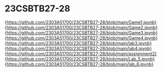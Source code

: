 # 23CSBTB27-28
{https://github.com/2303A51700/23CSBTB27-28/blob/main/Game1.ipynb}
{https://github.com/2303A51700/23CSBTB27-28/blob/main/Game2.ipynb}
{https://github.com/2303A51700/23CSBTB27-28/blob/main/Game3.ipynb}
{https://github.com/2303A51700/23CSBTB27-28/blob/main/Game4.ipynb}
{https://github.com/2303A51700/23CSBTB27-28/blob/main/lab3.ipynb}
{https://github.com/2303A51700/23CSBTB27-28/blob/main/lab4.ipynb}
{https://github.com/2303A51700/23CSBTB27-28/blob/main/assignment2}
{https://github.com/2303A51700/23CSBTB27-28/blob/main/Lab_5.ipynb}
{https://github.com/2303A51700/23CSBTB27-28/blob/main/lab_6.ipynb}

